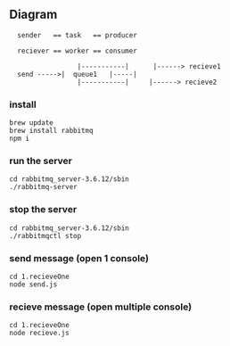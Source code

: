 ## Diagram
```
  sender   == task   == producer

  reciever == worker == consumer

	  	         |-----------|	    |------> recieve1
  send ----->|  queue1   |-----|
	  	         |-----------|     |------> recieve2
```

### install
    brew update
    brew install rabbitmq
    npm i

### run the server
	cd rabbitmq_server-3.6.12/sbin
	./rabbitmq-server

### stop the server
	cd rabbitmq_server-3.6.12/sbin
	./rabbitmqctl stop

### send message (open 1 console)
	cd 1.recieveOne
	node send.js

### recieve message (open multiple console)
	cd 1.recieveOne
	node recieve.js